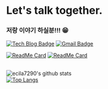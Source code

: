 # Let's talk together.
### 저랑 이야기 하실분!!! 😁
<!--
**NewWisdom/NewWisdom** is a ✨ _special_ ✨ repository because its `README.md` (this file) appears on your GitHub profile.

Here are some ideas to get you started:

- 🔭 I’m currently working on ...
- 🌱 I’m currently learning ...
- 👯 I’m looking to collaborate on ...
- 🤔 I’m looking for help with ...
- 💬 Ask me about ...
- 📫 How to reach me: ...
- 😄 Pronouns: ...
- ⚡ Fun fact: ...
-->

[![Tech Blog Badge](http://img.shields.io/badge/-Tech%20blog-black?style=flat-square&logo=github&link=https://zzsza.github.io/)](https://velog.io/@winney_77/)
[![Gmail Badge](https://img.shields.io/badge/Gmail-d14836?style=flat-square&logo=Gmail&logoColor=white&link=mailto:snugyun01@gmail.com)](mailto:suyeon.dv@gmail.com)

[![ReadMe Card](https://github-readme-stats.vercel.app/api/pin/?username=suyeon-DV&repo=13-MyFakeTrip-frontend&theme=buefy)](https://github.com/suyeon-DV/13-MyFakeTrip-frontend)
[![ReadMe Card](https://github-readme-stats.vercel.app/api/pin/?username=suyeon-DV&repo=13-stayWefolio-frontend&theme=buefy)](https://github.com/suyeon-DV/13-stayWefolio-frontend)

</br>![ecila7290's github stats](https://github-readme-stats.vercel.app/api?username=suyeon-dv&show_icons=true&theme=buefy)
</br>[![Top Langs](https://github-readme-stats.vercel.app/api/top-langs/?username=suyeon-DV&layout=compact&theme=buefy)](https://github.com/suyeon-DV/github-readme-stats)


